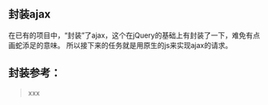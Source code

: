 ## 封装ajax

在已有的项目中，“封装”了ajax，这个在jQuery的基础上有封装了一下，难免有点画蛇添足的意味。
所以接下来的任务就是用原生的js来实现ajax的请求。

## 封装参考：
> xxx
